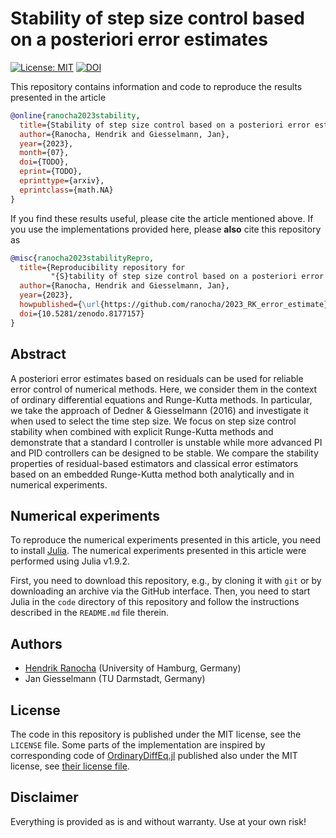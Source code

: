 # Stability of step size control based on a posteriori error estimates

[![License: MIT](https://img.shields.io/badge/License-MIT-success.svg)](https://opensource.org/licenses/MIT)
[![DOI](https://zenodo.org/badge/DOI/10.5281/zenodo.8177157.svg)](https://doi.org/10.5281/zenodo.8177157)

This repository contains information and code to reproduce the results presented in the
article
```bibtex
@online{ranocha2023stability,
  title={Stability of step size control based on a posteriori error estimates},
  author={Ranocha, Hendrik and Giesselmann, Jan},
  year={2023},
  month={07},
  doi={TODO},
  eprint={TODO},
  eprinttype={arxiv},
  eprintclass={math.NA}
}
```

If you find these results useful, please cite the article mentioned above. If you
use the implementations provided here, please **also** cite this repository as
```bibtex
@misc{ranocha2023stabilityRepro,
  title={Reproducibility repository for
         "{S}tability of step size control based on a posteriori error estimates"},
  author={Ranocha, Hendrik and Giesselmann, Jan},
  year={2023},
  howpublished={\url{https://github.com/ranocha/2023_RK_error_estimate}},
  doi={10.5281/zenodo.8177157}
}
```

## Abstract

A posteriori error estimates based on residuals can be used for reliable error
control of numerical methods. Here, we consider them in the context of ordinary
differential equations and Runge-Kutta methods. In particular, we take the
approach of Dedner & Giesselmann (2016) and investigate it when used to select
the time step size. We focus on step size control stability when combined with
explicit Runge-Kutta methods and demonstrate that a standard I controller is
unstable while more advanced PI and PID controllers can be designed to be
stable. We compare the stability properties of residual-based
estimators and classical error estimators based on an embedded Runge-Kutta method
both analytically and in numerical experiments.


## Numerical experiments

To reproduce the numerical experiments presented in this article, you need
to install [Julia](https://julialang.org/). The numerical experiments presented
in this article were performed using Julia v1.9.2.

First, you need to download this repository, e.g., by cloning it with `git`
or by downloading an archive via the GitHub interface. Then, you need to start
Julia in the `code` directory of this repository and follow the instructions
described in the `README.md` file therein.


## Authors

- [Hendrik Ranocha](https://ranocha.de) (University of Hamburg, Germany)
- Jan Giesselmann (TU Darmstadt, Germany)


## License

The code in this repository is published under the MIT license, see the
`LICENSE` file. Some parts of the implementation are inspired by corresponding
code of [OrdinaryDiffEq.jl](https://github.com/SciML/OrdinaryDiffEq.jl)
published also under the MIT license, see
[their license file](https://github.com/SciML/OrdinaryDiffEq.jl/blob/780c94aa8944979d9dcbfb0e34c1f2554727a471/LICENSE.md).


## Disclaimer

Everything is provided as is and without warranty. Use at your own risk!
